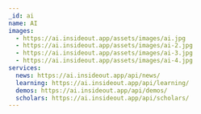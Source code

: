```yaml
---
_id: ai
name: AI
images:
  - https://ai.insideout.app/assets/images/ai.jpg
  - https://ai.insideout.app/assets/images/ai-2.jpg
  - https://ai.insideout.app/assets/images/ai-3.jpg
  - https://ai.insideout.app/assets/images/ai-4.jpg
services:
  news: https://ai.insideout.app/api/news/
  learning: https://ai.insideout.app/api/learning/
  demos: https://ai.insideout.app/api/demos/
  scholars: https://ai.insideout.app/api/scholars/
---
```

